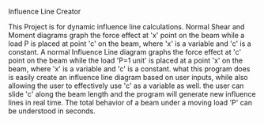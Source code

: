Influence Line Creator

This Project is for dynamic influence line calculations. Normal Shear and Moment diagrams graph the force effect at 'x' point 
on the beam while a load P is placed at point 'c' on the beam, where 'x' is a variable and 'c' is a constant. A normal Influence Line diagram graphs 
the force effect at 'c' point on the beam while the load 'P=1 unit' is placed at a point 'x' on the beam, where 'x' is a variable and 'c' is a constant. 
what this program does is easily create an influence line diagram based on user inputs, while also allowing the user to effectively use 'c' as a variable as well.
the user can slide 'c' along the beam length and the program will generate new influence lines in real time. The total behavior of a beam under a moving load 'P'
can be understood in seconds. 

